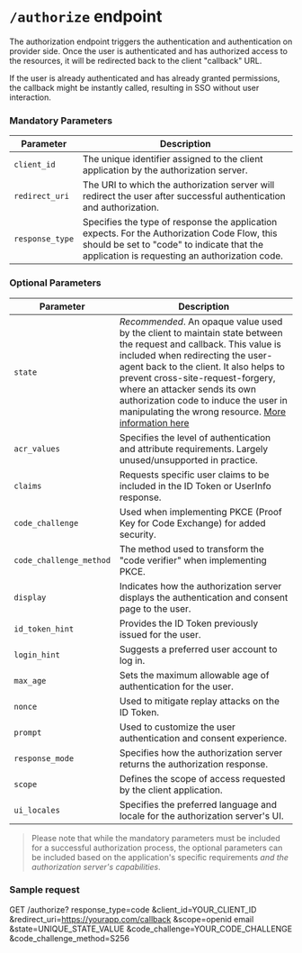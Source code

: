# `/authorize` endpoint

The authorization endpoint triggers the authentication and authentication on provider side. Once the user is authenticated and has authorized access to the resources, it will be redirected back to the client "callback" URL.

If the user is already authenticated and has already granted permissions, the callback might be instantly called, resulting in SSO without user interaction.

### Mandatory Parameters

| Parameter      | Description                                                                                     |
|----------------|-------------------------------------------------------------------------------------------------|
| `client_id`    | The unique identifier assigned to the client application by the authorization server.        |
| `redirect_uri` | The URI to which the authorization server will redirect the user after successful authentication and authorization. |
| `response_type` | Specifies the type of response the application expects. For the Authorization Code Flow, this should be set to "code" to indicate that the application is requesting an authorization code. |

### Optional Parameters

| Parameter      | Description                                                                                               |
|----------------|-----------------------------------------------------------------------------------------------------------|
| `state`        | *Recommended*. An opaque value used by the client to maintain state between the request and callback. This value is included when redirecting the user-agent back to the client. It also helps to prevent cross-site-request-forgery, where an attacker sends its own authorization code to induce the user in manipulating the wrong resource. [More information here](https://datatracker.ietf.org/doc/html/rfc6749#section-10.12) |
| `acr_values`   | Specifies the level of authentication and attribute requirements. Largely unused/unsupported in practice. | 
| `claims`       | Requests specific user claims to be included in the ID Token or UserInfo response.                        |
| `code_challenge` | Used when implementing PKCE (Proof Key for Code Exchange) for added security.                           |
| `code_challenge_method` | The method used to transform the "code verifier" when implementing PKCE.                         |
| `display`      | Indicates how the authorization server displays the authentication and consent page to the user.          |
| `id_token_hint` | Provides the ID Token previously issued for the user.                                                    |
| `login_hint`   | Suggests a preferred user account to log in.                                                              |
| `max_age`      | Sets the maximum allowable age of authentication for the user.                                            |
| `nonce`        | Used to mitigate replay attacks on the ID Token.                                                          |
| `prompt`       | Used to customize the user authentication and consent experience.                                         |
| `response_mode` | Specifies how the authorization server returns the authorization response.                               |
| `scope`        | Defines the scope of access requested by the client application.                                          |
| `ui_locales`   | Specifies the preferred language and locale for the authorization server's UI.                            |

> Please note that while the mandatory parameters must be included for a successful authorization process, 
> the optional parameters can be included based on the application's specific requirements *and the authorization server's capabilities*.


### Sample request

GET /authorize?
response_type=code
&client_id=YOUR_CLIENT_ID
&redirect_uri=https://yourapp.com/callback
&scope=openid email
&state=UNIQUE_STATE_VALUE
&code_challenge=YOUR_CODE_CHALLENGE
&code_challenge_method=S256

